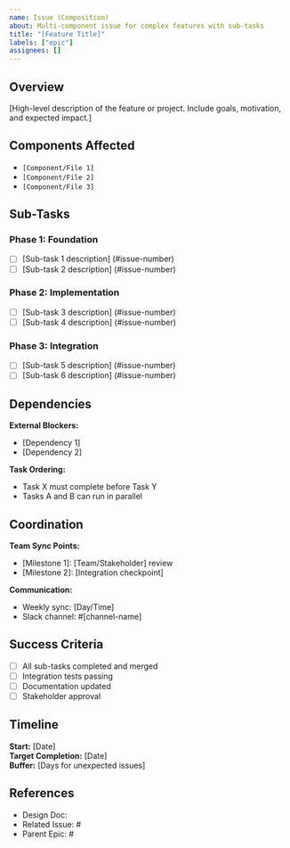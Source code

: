 ```yaml
---
name: Issue (Composition)
about: Multi-component issue for complex features with sub-tasks
title: "[Feature Title]"
labels: ["epic"]
assignees: []
---
```


## Overview

[High-level description of the feature or project. Include goals, motivation, and expected impact.]

## Components Affected

- `[Component/File 1]`
- `[Component/File 2]`
- `[Component/File 3]`

## Sub-Tasks

### Phase 1: Foundation

- [ ] [Sub-task 1 description] (#issue-number)
- [ ] [Sub-task 2 description] (#issue-number)

### Phase 2: Implementation

- [ ] [Sub-task 3 description] (#issue-number)
- [ ] [Sub-task 4 description] (#issue-number)

### Phase 3: Integration

- [ ] [Sub-task 5 description] (#issue-number)
- [ ] [Sub-task 6 description] (#issue-number)

## Dependencies

**External Blockers:**

- [Dependency 1]
- [Dependency 2]

**Task Ordering:**

- Task X must complete before Task Y
- Tasks A and B can run in parallel

## Coordination

**Team Sync Points:**

- [Milestone 1]: [Team/Stakeholder] review
- [Milestone 2]: [Integration checkpoint]

**Communication:**

- Weekly sync: [Day/Time]
- Slack channel: #[channel-name]

## Success Criteria

- [ ] All sub-tasks completed and merged
- [ ] Integration tests passing
- [ ] Documentation updated
- [ ] Stakeholder approval

## Timeline

**Start:** [Date]  
**Target Completion:** [Date]  
**Buffer:** [Days for unexpected issues]

## References

- Design Doc:
- Related Issue: #
- Parent Epic: #
